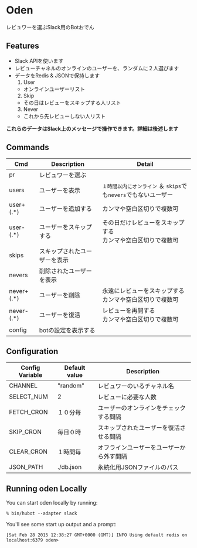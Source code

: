 # Oden

レビュワーを選ぶSlack用のBotおでん

## Features

 - Slack APIを使います
 - レビューチャネルのオンラインのユーザーを、ランダムに２人選びます
 - データをRedis & JSONで保持します
   1. User
     - オンラインユーザーリスト
   2. Skip
     - その日はレビューをスキップする人リスト
   3. Never
     - これから先レビューしない人リスト
     
 **これらのデータはSlack上のメッセージで操作できます。詳細は後述します**

## Commands

| Cmd | Description| Detail |
|---|---| --- |
| pr | レビュワーを選ぶ | |
| users | ユーザーを表示 | `１時間以内にオンライン` ＆ `skips`でも`nevers`でもないユーザー |
| user+(.*) | ユーザーを追加する | カンマや空白区切りで複数可 |
| user-(.*) | ユーザーをスキップする | その日だけレビューをスキップする<br>カンマや空白区切りで複数可 |
| skips | スキップされたユーザーを表示 |  |
| nevers | 削除されたユーザーを表示 |  |
| never+(.*) | ユーザーを削除 | 永遠にレビューをスキップする<br>カンマや空白区切りで複数可 |
| never-(.*) | ユーザーを復活 | レビューを再開する<br>カンマや空白区切りで複数可 |
| config | botの設定を表示する | |

## Configuration

|Config Variable| Default value | Description|
|---|---|---|
| CHANNEL | "random" | レビュワーのいるチャネル名 |
| SELECT_NUM | 2 | レビューに必要な人数 |
| FETCH_CRON | １０分毎 |  ユーザーのオンラインをチェックする間隔 |
| SKIP_CRON | 毎日０時 | スキップされたユーザーを復活させる間隔 |
| CLEAR_CRON | １時間毎 | オフラインユーザーをユーザーから外す間隔 |
| JSON_PATH | ./db.json | 永続化用JSONファイルのパス |
## Running oden Locally

You can start oden locally by running:

    % bin/hubot --adapter slack

You'll see some start up output and a prompt:

    [Sat Feb 28 2015 12:38:27 GMT+0000 (GMT)] INFO Using default redis on localhost:6379 oden>
